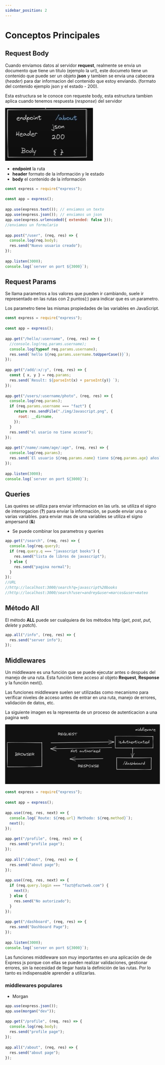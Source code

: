 ```yaml
---
sidebar_position: 2
---
```


# Conceptos Principales

## Request Body

Cuando enviamos datos al servidor **request**, realmente se envia un documento que tiene un titulo (ejemplo la url), este documeto tiene un contenido que puede ser un objeto **json** y tambien se envia una cabecera (_header_) para dar informacion del contenido que estoy enviando. (formato del contenido ejemplo json y el estado - 200).

Esta estructura se le conoce con requeste body, esta estructura tambien aplica cuando tenemos respuesta (_response_) del servidor

![Request Body](./img/imagen03.jpg "request body")

- **endpoint** la ruta
- **header** formato de la información y le estado
- **body** el contenido de la información

```javascript
const express = require("express");

const app = express();

app.use(express.text()); // enviamos un texto
app.use(express.json()); // enviamos un json
app.use(express.urlencoded({ extended: false }));
//enviamos un formulario

app.post("/user", (req, res) => {
  console.log(req.body);
  res.send("Nuevo usuario creado");
});

app.listen(3000);
console.log(`server on port ${3000}`);
```

## Request Params

Se llama parametros a los valores que pueden ir cambiando, suele ir representado en las rutas con 2 puntos(:) para indicar que es un parametro.

Los parametro tiene las mismas propiedades de las variables en JavaScript.

```javascript
const express = require("express");

const app = express();

app.get("/hello/:username", (req, res) => {
  //console.log(req.params.username);
  console.log(typeof req.params.username);
  res.send(`hello ${req.params.username.toUpperCase()}`);
});

app.get("/add/:x/:y", (req, res) => {
  const { x, y } = req.params;
  res.send(`Result: ${parseInt(x) + parseInt(y)} `);
});

app.get("/users/:username/photo", (req, res) => {
  console.log(req.params);
  if (req.params.username === "fazt") {
    return res.sendFile("./img/Javascript.png", {
      root: __dirname,
    });
  }
  res.send("el usario no tiene acceso");
});

app.get("/name/:name/age/:age", (req, res) => {
  console.log(req.params);
  res.send(`El usuario ${req.params.name} tiene ${req.params.age} años`);
});

app.listen(3000);
console.log(`server on port ${3000}`);
```

## Queries

Las queires se utiliza para enviar informacion en las urls. se utiliza el signo de interrogacion (**?**) para enviar la información, se puede enviar una o varias variables. para enviar mas de una variables se utiliza el signo ampersand (**&**)

- Se puede combinar los parametros y queries

```javascript
app.get("/search", (req, res) => {
  console.log(req.query);
  if (req.query.q === "javascript books") {
    res.send("lista de libros de javascript");
  } else {
    res.send("pagina normal");
  }
});
//URL
//http://localhost:3000/search?q=javascript%20books
//http://localhost:3000/search?user=andrey&user=marcos&user=mateo
```

## Método All

El método **ALL** puede ser cualquiera de los métodos http (_get_, _post_, _put_, _delete_ y _patch_).

```javascript
app.all("/info", (req, res) => {
  res.send("server info");
});
```

## Middlewares

Un middleware es una función que se puede ejecutar antes o después del manejo de una ruta. Esta función tiene acceso al objeto **Request**, **Response** y la función next().

Las funciones middleware suelen ser utilizadas como mecanismo para verificar niveles de acceso antes de entrar en una ruta, manejo de errores, validación de datos, etc.

La siguiente imagen es la representa de un proceso de autenticacion a una pagina web

![Middlewares](./img/imagen04.jpg "Midlewares")

```javascript
const express = require("express");

const app = express();

app.use((req, res, next) => {
  console.log(`Route: ${req.url} Methodo: ${req.method}`);
  next();
});

app.get("/profile", (req, res) => {
  res.send("profile page");
});

app.all("/about", (req, res) => {
  res.send("about page");
});

app.use((req, res, next) => {
  if (req.query.login === "fazt@faztweb.com") {
    next();
  } else {
    res.send("No autorizado");
  }
});

app.get("/dashboard", (req, res) => {
  res.send("Dashboard Page");
});

app.listen(3000);
console.log(`server on port ${3000}`);
```

Las funciones middleware son muy importantes en una aplicación de de Express js porque con ellas se pueden realizar validaciones, gestionar errores, sin la necesidad de llegar hasta la definición de las rutas. Por lo tanto es indispensable aprender a utilizarlas.

### middlewares populares

- Morgan

```javascript
app.use(express.json());
app.use(morgan("dev"));

app.get("/profile", (req, res) => {
  console.log(req.body);
  res.send("profile page");
});

app.all("/about", (req, res) => {
  res.send("about page");
});
```
